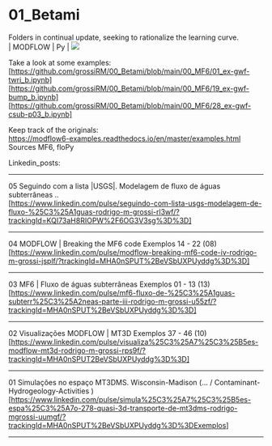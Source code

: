 # 01_Betami
Folders in continual update, seeking to rationalize the learning curve. <br> | MODFLOW | Py | ![](https://komarev.com/ghpvc/?username=grossiRM)


Take a look at some examples:<br>
[https://github.com/grossiRM/00_Betami/blob/main/00_MF6/01_ex-gwf-twri_b.ipynb]<br> 
[https://github.com/grossiRM/00_Betami/blob/main/00_MF6/19_ex-gwf-bump_b.ipynb]<br> 
[https://github.com/grossiRM/00_Betami/blob/main/00_MF6/28_ex-gwf-csub-p03_b.ipynb]<br> 

Keep track of the originals: <br>
https://modflow6-examples.readthedocs.io/en/master/examples.html		Sources	MF6, floPy

Linkedin_posts:
-								- 		-  - -  -	
05	Seguindo com a lista |USGS|. Modelagem de fluxo de águas subterrâneas .. <br> 
	[https://www.linkedin.com/pulse/seguindo-com-lista-usgs-modelagem-de-fluxo-%25C3%25A1guas-rodrigo-m-grossi-rl3wf/?trackingId=KQI73aH8RIOPW%2F6OG3V3sg%3D%3D] <br> 
-								- 		-  - -  -	
04	MODFLOW | Breaking the MF6 code				Exemplos	14 - 22 (08)<br> 
	[https://www.linkedin.com/pulse/modflow-breaking-mf6-code-iv-rodrigo-m-grossi-jsplf/?trackingId=MHA0nSPUT%2BeVSbUXPUyddg%3D%3D]<br> 
-								- 		-  - -  -	
03	MF6 | Fluxo de águas subterrâneas			Exemplos	01 - 13 (13)<br> 
	[https://www.linkedin.com/pulse/mf6-fluxo-de-%25C3%25A1guas-subterr%25C3%25A2neas-parte-iii-rodrigo-m-grossi-u55zf/?trackingId=MHA0nSPUT%2BeVSbUXPUyddg%3D%3D]<br> 
-								- 		-  - -  -	
02	Visualizações MODFLOW | MT3D				Exemplos	37 - 46 (10)<br> 
	[https://www.linkedin.com/pulse/visualiza%25C3%25A7%25C3%25B5es-modflow-mt3d-rodrigo-m-grossi-rps9f/?trackingId=MHA0nSPUT2BeVSbUXPUyddg%3D%3D]<br> 
-								- 		-  - -  -	
01	Simulações no espaço MT3DMS.				Wisconsin-Madison (... / Contaminant-Hydrogeology-Activities )<br> 
	[https://www.linkedin.com/pulse/simula%25C3%25A7%25C3%25B5es-espa%25C3%25A7o-278-quasi-3d-transporte-de-mt3dms-rodrigo-mgrossi-uumgf/?trackingId=MHA0nSPUT%2BeVSbUXPUyddg%3D%3DExemplos] <br> 
-								- 		-  - -  -	

